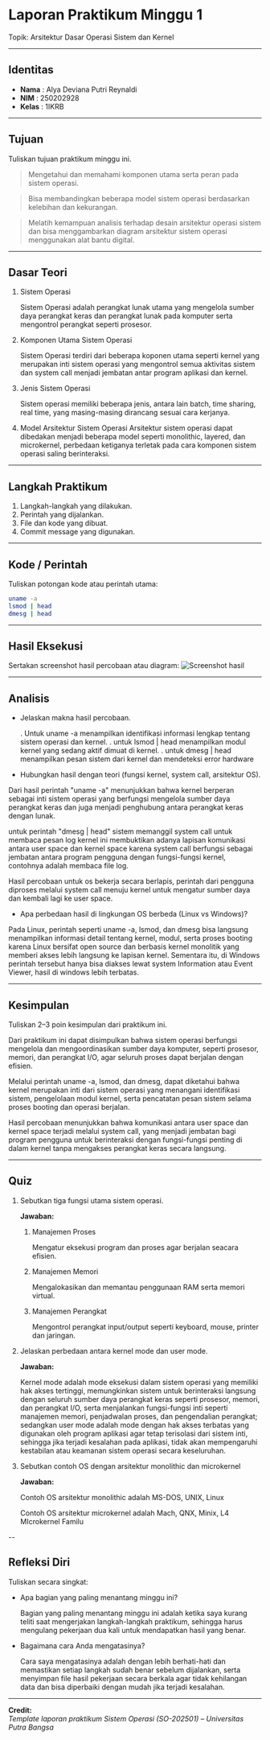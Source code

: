
# Laporan Praktikum Minggu 1
Topik: Arsitektur Dasar Operasi Sistem dan Kernel

---

## Identitas
- **Nama**  : Alya Deviana Putri Reynaldi
- **NIM**   : 250202928
- **Kelas** : 1IKRB

---

## Tujuan
Tuliskan tujuan praktikum minggu ini.
> Mengetahui dan memahami komponen utama serta peran pada sistem operasi.

> Bisa membandingkan beberapa model sistem operasi berdasarkan kelebihan dan kekurangan.

> Melatih kemampuan analisis terhadap desain arsitektur operasi sistem dan bisa menggambarkan diagram arsitektur sistem operasi menggunakan alat bantu digital.

---

## Dasar Teori
1. Sistem Operasi

   Sistem Operasi adalah perangkat lunak utama yang mengelola sumber daya perangkat keras dan perangkat lunak pada komputer serta mengontrol perangkat seperti prosesor.
   
2. Komponen Utama Sistem Operasi

   Sistem Operasi terdiri dari beberapa koponen utama seperti kernel yang merupakan inti sistem operasi yang mengontrol semua aktivitas sistem dan system call menjadi jembatan antar program aplikasi dan kernel.
   
3. Jenis Sistem Operasi

   Sistem operasi memiliki beberapa jenis, antara lain batch, time sharing, real time, yang masing-masing dirancang sesuai cara kerjanya.

   
4. Model Arsitektur Sistem Operasi
   Arsitektur sistem operasi dapat dibedakan menjadi beberapa model seperti monolithic, layered, dan microkernel, perbedaan ketiganya terletak pada cara komponen sistem operasi saling berinteraksi.


---

## Langkah Praktikum
1. Langkah-langkah yang dilakukan.  
2. Perintah yang dijalankan.  
3. File dan kode yang dibuat.  
4. Commit message yang digunakan.

---

## Kode / Perintah
Tuliskan potongan kode atau perintah utama:
```bash
uname -a
lsmod | head
dmesg | head
```

---

## Hasil Eksekusi
Sertakan screenshot hasil percobaan atau diagram:
![Screenshot hasil](screenshots/example.png)

---

## Analisis
- Jelaskan makna hasil percobaan.
  
  . Untuk uname -a menampilkan identifikasi informasi lengkap tentang sistem operasi dan kernel.
  . untuk lsmod | head menampilkan modul kernel yang sedang aktif dimuat di kernel.
  . untuk dmesg | head menampilkan pesan sistem dari kernel dan mendeteksi error hardware 
- Hubungkan hasil dengan teori (fungsi kernel, system call, arsitektur OS).
  
Dari hasil perintah "uname -a" menunjukkan bahwa kernel berperan sebagai inti sistem operasi yang berfungsi mengelola sumber daya perangkat keras dan juga menjadi penghubung antara perangkat keras dengan lunak.

untuk perintah "dmesg | head" sistem memanggil system call untuk membaca pesan log kernel ini membuktikan adanya lapisan komunikasi antara user space dan kernel space karena system call berfungsi sebagai jembatan antara program pengguna dengan fungsi-fungsi kernel, contohnya adalah membaca file log.

  Hasil percobaan untuk os bekerja secara berlapis, perintah dari pengguna diproses melalui system call menuju kernel untuk mengatur sumber daya dan kembali lagi ke user space.


- Apa perbedaan hasil di lingkungan OS berbeda (Linux vs Windows)?

 Pada Linux, perintah seperti uname -a, lsmod, dan dmesg bisa langsung menampilkan informasi detail tentang kernel, modul, serta proses booting karena Linux bersifat open source dan berbasis kernel monolitik yang memberi akses lebih langsung ke lapisan kernel. Sementara itu, di Windows perintah tersebut hanya bisa diakses lewat system Information atau Event Viewer, hasil di windows lebih terbatas.

---

## Kesimpulan
Tuliskan 2–3 poin kesimpulan dari praktikum ini.

Dari praktikum ini dapat disimpulkan bahwa sistem operasi berfungsi mengelola dan mengoordinasikan sumber daya komputer, seperti prosesor, memori, dan perangkat I/O, agar seluruh proses dapat berjalan dengan efisien.

Melalui perintah uname -a, lsmod, dan dmesg, dapat diketahui bahwa kernel merupakan inti dari sistem operasi yang menangani identifikasi sistem, pengelolaan modul kernel, serta pencatatan pesan sistem selama proses booting dan operasi berjalan.

Hasil percobaan menunjukkan bahwa komunikasi antara user space dan kernel space terjadi melalui system call, yang menjadi jembatan bagi program pengguna untuk berinteraksi dengan fungsi-fungsi penting di dalam kernel tanpa mengakses perangkat keras secara langsung.

---

## Quiz
1. Sebutkan tiga fungsi utama sistem operasi.
 
   **Jawaban:**

   1. Manajemen Proses
      
      Mengatur eksekusi program dan proses agar berjalan seacara efisien.
   2. Manajemen Memori
      
      Mengalokasikan dan memantau penggunaan RAM serta memori virtual.
      
   3. Manajemen Perangkat
      
      Mengontrol perangkat input/output seperti keyboard, mouse, printer dan jaringan.
      
2. Jelaskan perbedaan antara kernel mode dan user mode.
   
   **Jawaban:**

   Kernel mode adalah mode eksekusi dalam sistem operasi yang memiliki hak akses tertinggi, memungkinkan sistem untuk berinteraksi langsung dengan seluruh sumber daya perangkat keras seperti prosesor, memori, dan perangkat I/O, serta menjalankan fungsi-fungsi inti seperti manajemen memori, penjadwalan proses, dan pengendalian perangkat; sedangkan user mode adalah mode dengan hak akses terbatas yang digunakan oleh program aplikasi agar tetap terisolasi dari sistem inti, sehingga jika terjadi kesalahan pada aplikasi, tidak akan mempengaruhi kestabilan atau keamanan sistem operasi secara keseluruhan.
   
3. Sebutkan contoh OS dengan arsitektur monolithic dan microkernel
   
   **Jawaban:**

    Contoh OS arsitektur monolithic adalah MS-DOS, UNIX, Linux
   
    Contoh OS arsitektur microkernel  adalah Mach, QNX, Minix, L4 MIcrokernel Familu

--
## Refleksi Diri
Tuliskan secara singkat:
- Apa bagian yang paling menantang minggu ini?

  Bagian yang paling menantang minggu ini adalah ketika saya kurang teliti saat mengerjakan langkah-langkah praktikum, sehingga harus mengulang pekerjaan dua kali untuk mendapatkan hasil yang benar.
- Bagaimana cara Anda mengatasinya?

   Cara saya mengatasinya adalah dengan lebih berhati-hati dan memastikan setiap langkah sudah benar sebelum dijalankan, serta menyimpan file hasil pekerjaan secara berkala agar tidak kehilangan data dan bisa diperbaiki dengan mudah jika terjadi kesalahan.

---

**Credit:**  
_Template laporan praktikum Sistem Operasi (SO-202501) – Universitas Putra Bangsa_
